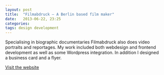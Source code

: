 ```yaml
---
layout: post
title:  "Filmabdruck – A Berlin based film maker"
date:   2013-06-22, 23:25
categories:
tags: design development
---
```


Specialising in biographic documentaries Filmabdruck also does video portraits and reportages. My work included both webdesign and frontend development as well as some Wordpress integration. In addition I designed a business card and a flyer.

[Visit the website](http://filmabdruck.de)

